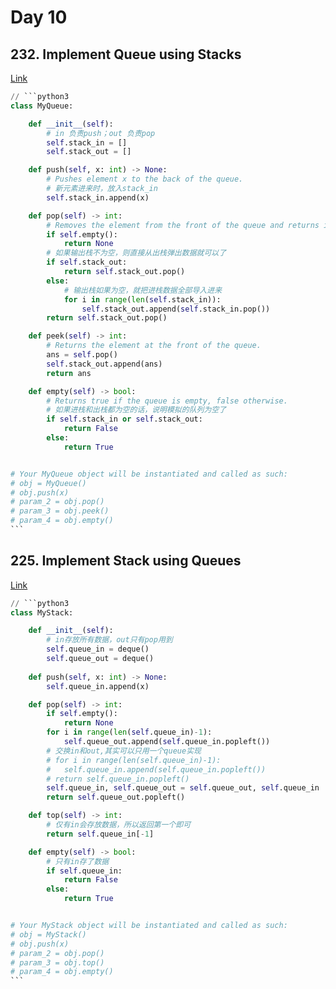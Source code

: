 # Day 10

## 232. Implement Queue using Stacks

[Link](https://leetcode.com/problems/implement-queue-using-stacks/)

````python
// ```python3
class MyQueue:

    def __init__(self):
        # in 负责push；out 负责pop
        self.stack_in = []
        self.stack_out = []

    def push(self, x: int) -> None:
        # Pushes element x to the back of the queue.
        # 新元素进来时，放入stack_in
        self.stack_in.append(x)

    def pop(self) -> int:
        # Removes the element from the front of the queue and returns it.
        if self.empty():
            return None
        # 如果输出栈不为空，则直接从出栈弹出数据就可以了
        if self.stack_out:
            return self.stack_out.pop()
        else:
            # 输出栈如果为空，就把进栈数据全部导入进来
            for i in range(len(self.stack_in)):
                self.stack_out.append(self.stack_in.pop())
        return self.stack_out.pop()

    def peek(self) -> int:
        # Returns the element at the front of the queue.
        ans = self.pop()
        self.stack_out.append(ans)
        return ans

    def empty(self) -> bool:
        # Returns true if the queue is empty, false otherwise.
        # 如果进栈和出栈都为空的话，说明模拟的队列为空了
        if self.stack_in or self.stack_out:
            return False
        else:
            return True


# Your MyQueue object will be instantiated and called as such:
# obj = MyQueue()
# obj.push(x)
# param_2 = obj.pop()
# param_3 = obj.peek()
# param_4 = obj.empty()
```
````

## 225. Implement Stack using Queues

[Link](https://leetcode.com/problems/implement-stack-using-queues/description/)

````python
// ```python3
class MyStack:

    def __init__(self):
        # in存放所有数据，out只有pop用到
        self.queue_in = deque()
        self.queue_out = deque()
        
    def push(self, x: int) -> None:
        self.queue_in.append(x)

    def pop(self) -> int:
        if self.empty():
            return None
        for i in range(len(self.queue_in)-1):
            self.queue_out.append(self.queue_in.popleft())
        # 交换in和out,其实可以只用一个queue实现
        # for i in range(len(self.queue_in)-1):
        #   self.queue_in.append(self.queue_in.popleft())
        # return self.queue_in.popleft()
        self.queue_in, self.queue_out = self.queue_out, self.queue_in    
        return self.queue_out.popleft()

    def top(self) -> int:
        # 仅有in会存放数据，所以返回第一个即可
        return self.queue_in[-1]

    def empty(self) -> bool:
        # 只有in存了数据
        if self.queue_in:
            return False
        else:
            return True


# Your MyStack object will be instantiated and called as such:
# obj = MyStack()
# obj.push(x)
# param_2 = obj.pop()
# param_3 = obj.top()
# param_4 = obj.empty()
```
````
